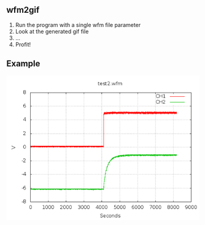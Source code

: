 ## wfm2gif
1. Run the program with a single wfm file parameter
1. Look at the generated gif file
1. ...
1. Profit!

## Example
![](test2.gif)
